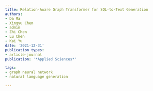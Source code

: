```yaml
---
title: Relation-Aware Graph Transformer for SQL-to-Text Generation
authors:
- Da Ma
- Xingyu Chen
- admin
- Zhi Chen
- Lu Chen
- Kai Yu
date: '2021-12-31'
publication_types:
- article-journal
publication: '*Applied Sciences*'

tags:
- graph neural network
- natural language generation

---
```

